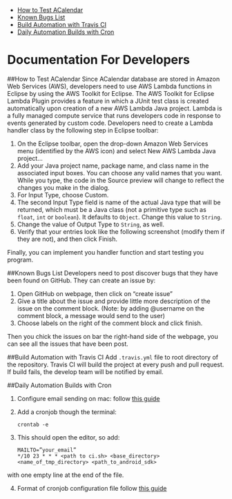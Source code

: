   * [How to Test ACalendar](#how-to-test-acalendar)
  * [Known Bugs List](#known-bugs-list)
  * [Build Automation with Travis CI](#build-automation-with-travis)
  * [Daily Automation Builds with Cron](#daily-automation-builds-with-cron)
  
# Documentation For Developers

##How to Test ACalendar
Since ACalendar database are stored in Amazon Web Services (AWS), developers need to use AWS Lambda functions in Eclipse by using the AWS Toolkit for Eclipse. The AWS Toolkit for Eclipse Lambda Plugin provides a feature in which a JUnit test class is created automatically upon creation of a new AWS Lambda Java project. Lambda is a fully managed compute service that runs developers code in response to events generated by custom code. Developers need to create a Lambda handler class by the following step in Eclipse toolbar:

1. On the Eclipse toolbar, open the drop-down Amazon Web Services menu (identified by the AWS icon) and select New AWS Lambda Java project...
2. Add your Java project name, package name, and class name in the associated input boxes. You can choose any valid names that you want. While you type, the code in the Source preview will change to reflect the changes you make in the dialog.
3. For Input Type, choose Custom.
4. The second Input Type field is name of the actual Java type that will be returned, which must be a Java class (not a primitive type such as `float`, `int` or `boolean`). It defaults to `Object`. Change this value to `String`.
5. Change the value of Output Type to `String`, as well.
6. Verify that your entries look like the following screenshot (modify them if they are not), and then click Finish.

Finally, you can implement you handler function and start testing you program.


##Known Bugs List
Developers need to post discover bugs that they have been found on GitHub. They can create an issue by:

1. Open GitHub on webpage, then click on “create issue”
2. Give a title about the issue and provide little more description of the issue on the comment block.  (Note: by adding @username on the comment block, a message would send to the user)
3. Choose labels on the right of the comment block and click finish.

Then you chick the issues on bar the right-hand side of the webpage, you can see all the issues that have been post.

##Build Automation with Travis CI
Add `.travis.yml` file to root directory of the repository. Travis CI will build the project at every push and pull request. If build fails, the develop team will be notified by email.

##Daily Automation Builds with Cron

1. Configure email sending on mac: follow [this guide](http://www.developerfiles.com/how-to-send-emails-from-localhost-mac-os-x-el-capitan/)
2. Add a cronjob though the terminal:

	```
	crontab -e
    ```
    
3. This should open the editor, so add:

	```
	MAILTO=”your_email”
	*/10 23 * * * <path to ci.sh> <base_directory> <name_of_tmp_directory> <path_to_android_sdk>
    ```
with one empty line at the end of the file.

4. Format of cronjob configuration file follow [this guide](http://www.nncron.ru/help/EN/working/cron-format.htm)
